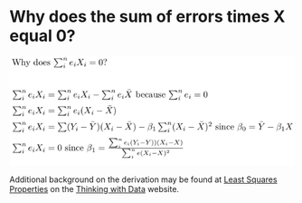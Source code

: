 # Why does the sum of errors times X equal 0?

<img src="./images/regmods-sumEtimesXeq0.png">

Additional background on the derivation may be found at [Least Squares Properties](http://bit.ly/2n2tlte) on the [Thinking with Data](http://bit.ly/2ogVpKo) website. 
